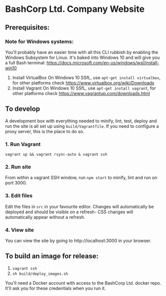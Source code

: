# BashCorp Ltd. Company Website

## Prerequisites:

### Note for Windows systems:
You'll probably have an easier time with all this CLI rubbish by enabling the
Windows Subsystem for Linux.  It's baked into Windows 10 and will give you a full
Bash terminal: https://docs.microsoft.com/en-us/windows/wsl/install-win10

  1. Install VirtualBox
     On Windows 10 SSfL, use `apt-get install virtualbox`, for other platforms 
     check https://www.virtualbox.org/wiki/Downloads
  2. Install Vagrant
     On Windows 10 SSfL, use `apt-get install vagrant`, for other platforms 
     check https://www.vagrantup.com/downloads.html

## To develop
A development box with everything needed to minify, lint, test, deploy
and run the site is all set up using `build/Vagrantfile`.  If you need
to configure a proxy server, this is the place to do so.

### 1. Run Vagrant

`vagrant up && vagrant rsync-auto & vagrant ssh`

### 2. Run site

From within a vagrant SSH window, run `npm start` to minify, lint and run on port 3000.  

### 3. Edit files

Edit the files in `src` in your favourite editor.  Changes will automatically
be deployed and should be visible on a refresh- CSS changes will automatically
appear without a refresh.

### 4. View site

You can view the site by going to http://localhost:3000 in your browser.

## To build an image for release:

  1. `vagrant ssh`
  2. `sh build/deploy_images.sh`

You'll need a Docker account with access to the BashCorp Ltd. docker repo.  It'll
ask you for these credentials when you run it.